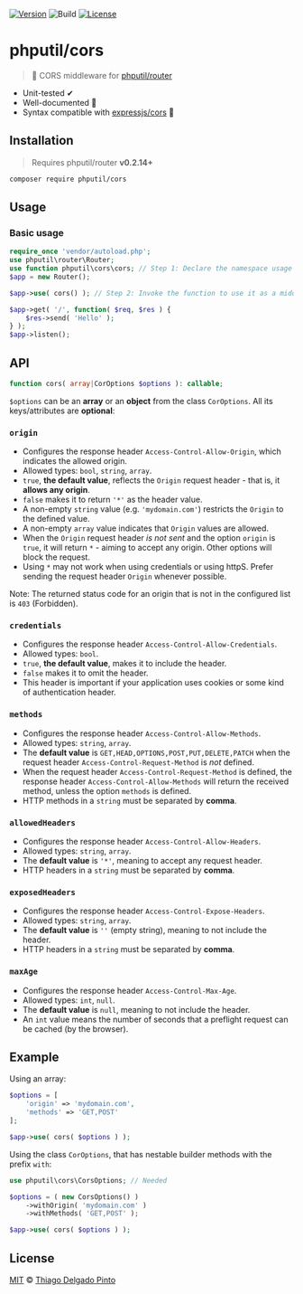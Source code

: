[![Version](https://poser.pugx.org/phputil/cors/v?style=flat-square)](https://packagist.org/packages/phputil/cors)
![Build](https://github.com/thiagodp/cors/actions/workflows/ci.yml/badge.svg?style=flat)
[![License](https://poser.pugx.org/phputil/cors/license?style=flat-square)](https://packagist.org/packages/phputil/cors)

# phputil/cors

> 🔌 CORS middleware for [phputil/router](https://github.com/thiagodp/router)

- Unit-tested ✔
- Well-documented 📖
- Syntax compatible with [expressjs/cors](https://github.com/expressjs/cors) 🎯

## Installation

> Requires phputil/router **v0.2.14+**

```bash
composer require phputil/cors
```

## Usage

### Basic usage

```php
require_once 'vendor/autoload.php';
use phputil\router\Router;
use function phputil\cors\cors; // Step 1: Declare the namespace usage for the function.
$app = new Router();

$app->use( cors() ); // Step 2: Invoke the function to use it as a middleware.

$app->get( '/', function( $req, $res ) {
    $res->send( 'Hello' );
} );
$app->listen();
```

## API

```php
function cors( array|CorOptions $options ): callable;
```
`$options` can be an **array** or an **object** from the class `CorOptions`. All its keys/attributes are **optional**:

### `origin`
- Configures the response header `Access-Control-Allow-Origin`, which indicates the allowed origin.
- Allowed types: `bool`, `string`, `array`.
- `true`, **the default value**, reflects the `Origin` request header - that is, it **allows any origin**.
- `false` makes it to return `'*'` as the header value.
- A non-empty `string` value (e.g. `'mydomain.com'`) restricts the `Origin` to the defined value.
- A non-empty `array` value indicates that `Origin` values are allowed.
- When the `Origin` request header _is not sent_ and the option `origin` is `true`, it
  will return `*` - aiming to accept any origin. Other options will block the request.
- Using `*` may not work when using credentials or using httpS. Prefer sending the request header `Origin` whenever possible.

Note: The returned status code for an origin that is not in the configured list is `403` (Forbidden).

### `credentials`
- Configures the response header `Access-Control-Allow-Credentials`.
- Allowed types: `bool`.
- `true`, **the default value**, makes it to include the header.
- `false` makes it to omit the header.
- This header is important if your application uses cookies or some kind of authentication header.

### `methods`
- Configures the response header `Access-Control-Allow-Methods`.
- Allowed types: `string`, `array`.
- The **default value** is `GET,HEAD,OPTIONS,POST,PUT,DELETE,PATCH` when the request header `Access-Control-Request-Method` is _not_ defined.
- When the request header `Access-Control-Request-Method` is defined, the response header `Access-Control-Allow-Methods` will return the received method, unless the option `methods` is defined.
- HTTP methods in a `string` must be separated by **comma**.

### `allowedHeaders`
- Configures the response header `Access-Control-Allow-Headers`.
- Allowed types: `string`, `array`.
- The **default value** is `'*'`, meaning to accept any request header.
- HTTP headers in a `string` must be separated by **comma**.

### `exposedHeaders`
- Configures the response header `Access-Control-Expose-Headers`.
- Allowed types: `string`, `array`.
- The **default value** is `''` (empty string), meaning to not include the header.
- HTTP headers in a `string` must be separated by **comma**.

### `maxAge`
- Configures the response header `Access-Control-Max-Age`.
- Allowed types: `int`, `null`.
- The **default value** is `null`, meaning to not include the header.
- An `int` value means the number of seconds that a preflight request can be cached (by the browser).

## Example

Using an array:

```php
$options = [
    'origin' => 'mydomain.com',
    'methods' => 'GET,POST'
];

$app->use( cors( $options ) );
```

Using the class `CorOptions`, that has nestable builder methods with the prefix `with`:

```php
use phputil\cors\CorsOptions; // Needed

$options = ( new CorsOptions() )
    ->withOrigin( 'mydomain.com' )
    ->withMethods( 'GET,POST' );

$app->use( cors( $options ) );
```


## License

[MIT](LICENSE) © [Thiago Delgado Pinto](https://github.com/thiagodp)
